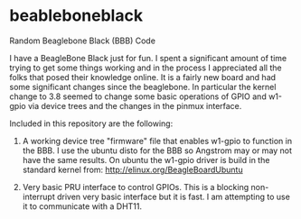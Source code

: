 beableboneblack
===============

Random Beaglebone Black (BBB) Code

I have a BeagleBone Black just for fun.  I spent a significant amount of time trying to get 
some things working and in the process I appreciated all the folks that posed their knowledge
online.  It is a fairly new board and had some significant changes since the beaglebone.
In particular the kernel change to 3.8 seemed to change some basic operations of GPIO and
w1-gpio via device trees and the changes in the pinmux interface.

Included in this repository are the following:

1) A working device tree "firmware" file that enables w1-gpio to function in the BBB.
   I use the ubuntu disto for the BBB so Angstrom may or may not have the same results.
   On ubuntu the w1-gpio driver is build in the standard kernel from:
   http://elinux.org/BeagleBoardUbuntu

2) Very basic PRU interface to control GPIOs.
   This is a blocking non-interrupt driven very basic interface but it is fast.
   I am attempting to use it to communicate with a DHT11. 




